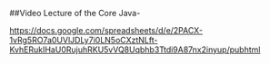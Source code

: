 
##Video Lecture of the Core Java-

https://docs.google.com/spreadsheets/d/e/2PACX-1vRg5RO7a0UVlJDLy7i0LN5oCXztNLft-KvhERukIHaU0RujuhRKU5vVQ8Uqbhb3Ttdi9A87nx2inyup/pubhtml
